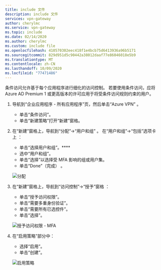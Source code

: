 ```yaml
---
title: include 文件
description: include 文件
services: vpn-gateway
author: cherylmc
ms.service: vpn-gateway
ms.topic: include
ms.date: 02/14/2020
ms.author: cherylmc
ms.custom: include file
ms.openlocfilehash: 410570302eec418f1e4bcb75d6413936a96b5171
ms.sourcegitcommit: 829d951d5c90442a38012daaf77e86046018e5b9
ms.translationtype: MT
ms.contentlocale: zh-CN
ms.lasthandoff: 10/09/2020
ms.locfileid: "77471486"
---
```

条件访问允许基于每个应用程序进行细化的访问控制。 若要使用条件访问，应将 Azure AD Premium 1 或更高版本的许可应用于将受条件访问规则约束的用户。

1. 导航到“企业应用程序 - 所有应用程序”页，然后单击“Azure VPN” 。

   - 单击“条件访问”。
   - 单击“新建策略”打开“新建”窗格。 
2. 在“新建”窗格上，导航到“分配”->“用户和组” 。 在“用户和组”->“包括”选项卡上 ：

   - 单击“选择用户和组”。****
   - 选中“用户和组”。
   - 单击“选择”以选择受 MFA 影响的组或用户集。
   - 单击“Done”（完成） 。

   ![分配](./media/vpn-gateway-vwan-openvpn-azure-ad-mfa/mfa-ca-assignments.png)
3. 在“新建”窗格上，导航到“访问控制”->“授予”窗格 ：

   - 单击“授予访问权限”。
   - 单击“需要多重身份验证”。
   - 单击“需要所有已选控件”。
   - 单击“选择”。
   
   ![授予访问权限 - MFA](./media/vpn-gateway-vwan-openvpn-azure-ad-mfa/mfa-ca-grant-mfa.png)
4. 在“启用策略”部分中：

   - 选择“启用”。
   - 单击“创建”。

   ![启用策略](./media/vpn-gateway-vwan-openvpn-azure-ad-mfa/mfa-ca-enable-policy.png)